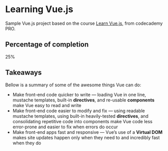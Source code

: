 # Learning Vue.js

Sample Vue.js project based on the course [Learn Vue.js](https://www.codecademy.com/learn/learn-vue-js), from codecademy PRO.

## Percentage of completion

25%

## Takeaways

Bellow is a summary of some of the awesome things Vue can do:

* Make front-end code quicker to write — loading Vue in one line, mustache templates, built-in **directives**, and re-usable **components** make Vue easy to read and write
* Make front-end code easier to modify and fix — using readable mustache templates, using built-in heavily-tested **directives**, and consolidating repetitive code into components make Vue code less error-prone and easier to fix when errors do occur
* Make front-end apps fast and responsive — Vue’s use of a **Virtual DOM** makes site updates happen only when they need to and incredibly fast when they do
